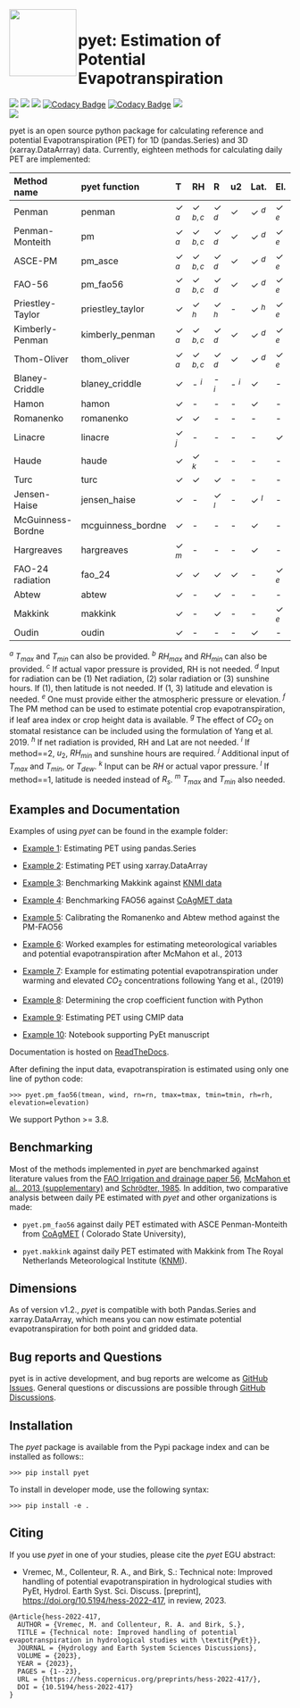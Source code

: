 <img src=https://raw.githubusercontent.com/phydrus/pyet/d7fdd87719588c00326e692f3b1a47b32161e533/docs/_static/logo.png width=120, align=left>

# pyet: Estimation of Potential Evapotranspiration

<a href="https://github.com/pyet-org/pyet/actions/workflows/ci.yml"><img src="https://github.com/pyet-org/pyet/actions/workflows/ci.yml/badge.svg?branch=master"><a>
<a href="https://pypi.org/project/pyet/"><img src=https://img.shields.io/pypi/v/pyet.svg><a>
<a href="https://mit-license.org/"><img src=https://img.shields.io/pypi/l/pyet.svg><a>
[![Codacy Badge](https://app.codacy.com/project/badge/Grade/e49f23e356f441688422ec32cfcf6aaa)](https://www.codacy.com/gh/phydrus/pyet/dashboard?utm_source=github.com&amp;utm_medium=referral&amp;utm_content=phydrus/pyet&amp;utm_campaign=Badge_Grade)
[![Codacy Badge](https://app.codacy.com/project/badge/Coverage/e49f23e356f441688422ec32cfcf6aaa)](https://www.codacy.com/gh/phydrus/pyet/dashboard?utm_source=github.com&utm_medium=referral&utm_content=phydrus/pyet&utm_campaign=Badge_Coverage)
<a href="https://pyet.readthedocs.io/en/latest/?badge=latest"><img src="https://readthedocs.org/projects/pyet/badge/?version=latest"><a>   
<a href="https://doi.org/10.5281/zenodo.5896800"><img src=https://zenodo.org/badge/DOI/10.5281/zenodo.5896800.svg><a>

pyet is an open source python package for calculating reference and potential Evapotranspiration (PET) for 1D (pandas.Series)
and 3D (xarray.DataArrray) data. Currently, eighteen methods for calculating daily PET are implemented:

| Method name       | pyet function     | T      | RH         | R      | u2     | Lat.   | El.    | Benchmarked?      |
|:------------------|:------------------|:-------|:-----------|:-------|:-------|:-------|:-------|:------------------|
| Penman            | penman            | &check; $^a$ | &check; $^{b,c}$ | &check; $^d$ | &check;      | &check; $^d$ | &check; $^e$ | &check;           |
| Penman-Monteith   | pm                | &check; $^a$ | &check; $^{b,c}$ | &check; $^d$ | &check;      | &check; $^d$ | &check; $^e$ | &check;           |
| ASCE-PM           | pm_asce           | &check; $^a$ | &check; $^{b,c}$ | &check; $^d$ | &check;      | &check; $^d$ | &check; $^e$ | &check;           |
| FAO-56            | pm_fao56          | &check; $^a$ | &check; $^{b,c}$ | &check; $^d$ | &check;      | &check; $^d$ | &check; $^e$ | &check;           |
| Priestley-Taylor  | priestley_taylor  | &check;      | &check; $^h$     | &check; $^h$ | -      | &check; $^h$ | &check; $^e$ | &check;           |
| Kimberly-Penman   | kimberly_penman   | &check; $^a$ | &check; $^{b,c}$ | &check; $^d$ | &check;      | &check; $^d$ | &check; $^e$ | -                 |
| Thom-Oliver       | thom_oliver       | &check; $^a$ | &check; $^{b,c}$ | &check; $^d$ | &check;      | &check; $^d$ | &check; $^e$ | -                 |
| Blaney-Criddle    | blaney_criddle    | &check;      | - $^i$     | - $^i$ | - $^i$ | &check;      | -      | &check;           |
| Hamon             | hamon             | &check;      | -          | -      | -      | &check;      | -      | &check;           |
| Romanenko         | romanenko         | &check;      | &check;          | -      | -      | -      | -      | &check;           |
| Linacre           | linacre           | &check; $^j$ | -          | -      | -      | -      | &check;      | &check;           |
| Haude             | haude             | &check;      | &check; $^k$     | -      | -      | -      | -      | &check;           |
| Turc              | turc              | &check;      | &check;          | &check;      | -      | -      | -      | &check;           |
| Jensen-Haise      | jensen_haise      | &check;      | -          | &check; $^l$ | -      | &check; $^l$ | -      | &check;           |
| McGuinness-Bordne | mcguinness_bordne | &check;      | -          | -      | -      | &check;      | -      | &check;           |
| Hargreaves        | hargreaves        | &check; $^m$ | -          | -      | -      | &check;      | -      | &check;           |
| FAO-24 radiation  | fao_24            | &check;      | &check;          | &check;      | &check;      | -      | &check; $^e$ | -                 |
| Abtew             | abtew             | &check;      | -          | &check;      | -      | -      | -      | &check;         |
| Makkink           | makkink           | &check;      | -          | &check;      | -      | -      | &check; $^e$ | &check;           |
| Oudin             | oudin             | &check;      | -          | -      | -      | &check;      | -      | -                 |

$^a$ $T_{max}$ and $T_{min}$ can also be provided. $^b$ $RH_{max}$ and $RH_{min}$ can also be provided. $^c$ If actual vapor pressure is provided, RH is not needed.  $^d$ Input for radiation can be (1) Net radiation, (2) solar radiation or (3) sunshine hours. If (1), then latitude is not needed. If (1, 3) latitude and elevation is needed. $^e$ One must provide either the atmospheric pressure or elevation. $^f$ The PM method can be used to estimate potential crop evapotranspiration, if leaf area index or crop height data is available. $^g$ The effect of $CO_2$ on stomatal resistance can be included using the formulation of Yang et al. 2019.  $^h$ If net radiation is provided, RH and Lat are not needed. $^i$ If method==2, $u_2$, $RH_{min}$ and sunshine hours are required. $^j$ Additional input of $T_{max}$ and $T_{min}$, or $T_{dew}$. $^k$ Input can be $RH$ or actual vapor pressure. $^l$ If method==1, latitude is needed instead of $R_s$. $^m$ $T_{max}$ and $T_{min}$ also needed.
 
## Examples and Documentation

Examples of using *pyet* can be found in the example folder:

*   [Example 1](examples/01_example_zamg.ipynb): Estimating PET using pandas.Series

*   [Example 2](examples/02_example_zamg_netcdf.ipynb): Estimating PET using xarray.DataArray

*   [Example 3](examples/03_example_knmi.ipynb): Benchmarking Makkink
  against [KNMI data](https://www.knmi.nl/over-het-knmi/about)

*   [Example 4](examples/04_example_coagmet.ipynb): Benchmarking FAO56
  against [CoAgMET data](https://coagmet.colostate.edu/)

*   [Example 5](examples/05_example_calibration.ipynb): Calibrating the Romanenko and Abtew method against the PM-FAO56

*   [Example 6](examples/06_worked_examples_McMahon_etal_2013.ipynb): Worked examples for estimating meteorological
  variables and potential evapotranspiration after McMahon et al., 2013

*   [Example 7](examples/07_example_climate_change.ipynb): Example for estimating potential evapotranspiration under 
  warming and elevated $CO_2$ concentrations following Yang et al., (2019) 

*   [Example 8](examples/08_crop_coefficient.ipynb): Determining the crop coefficient function with Python 

*   [Example 9](examples/09_CMIP6_data.ipynb): Estimating PET using CMIP data

*   [Example 10](examples/10_example_paper.ipynb): Notebook supporting PyEt manuscript

Documentation is hosted on [ReadTheDocs](https://pyet.readthedocs.io).

After defining the input data, evapotranspiration is estimated using only one
line of python code:

`>>> pyet.pm_fao56(tmean, wind, rn=rn, tmax=tmax, tmin=tmin, rh=rh, elevation=elevation)`

We support Python >= 3.8.

## Benchmarking

Most of the methods implemented in *pyet* are benchmarked against literature values from the [FAO Irrigation and
drainage paper 56](https://www.fao.org/3/x0490e/x0490e00.htm), [McMahon et al., 2013 (supplementary)](https://hess.copernicus.org/articles/17/4865/2013/) and [Schrödter, 1985](https://link.springer.com/book/10.1007/978-3-642-70434-5). In addition, two comparative analysis between daily PE estimated with *pyet* and other organizations is
made:

*   `pyet.pm_fao56` against daily PET estimated with ASCE Penman-Monteith from [CoAgMET](https://coagmet.colostate.edu/) (
  Colorado State University),

*   `pyet.makkink` against daily PET estimated with Makkink from The Royal Netherlands Meteorological
  Institute ([KNMI](https://www.knmi.nl/over-het-knmi/about)).

## Dimensions

As of version v1.2., *pyet* is compatible with both Pandas.Series and xarray.DataArray, which means you can now estimate
potential evapotranspiration for both point and gridded data.

## Bug reports and Questions

pyet is in active development, and bug reports are welcome as [GitHub
Issues](https://github.com/phydrus/pyet/issues).
General questions or discussions are possible through
[GitHub Discussions](https://github.com/phydrus/pyet/discussions).

## Installation

The *pyet* package is available from the Pypi package index and can be installed
as follows::

`>>> pip install pyet`

To install in developer mode, use the following syntax:

`>>> pip install -e .`

## Citing

If you use *pyet* in one of your studies, please cite the *pyet* EGU abstract:

* Vremec, M., Collenteur, R. A., and Birk, S.: Technical note: Improved handling of potential evapotranspiration in 
hydrological studies with PyEt, Hydrol. Earth Syst. Sci. Discuss. [preprint], https://doi.org/10.5194/hess-2022-417, 
in review, 2023.

```Reference
@Article{hess-2022-417,
  AUTHOR = {Vremec, M. and Collenteur, R. A. and Birk, S.},
  TITLE = {Technical note: Improved handling of potential evapotranspiration in hydrological studies with \textit{PyEt}},
  JOURNAL = {Hydrology and Earth System Sciences Discussions},
  VOLUME = {2023},
  YEAR = {2023},
  PAGES = {1--23},
  URL = {https://hess.copernicus.org/preprints/hess-2022-417/},
  DOI = {10.5194/hess-2022-417}
}
```
